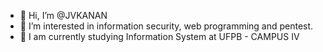 - 👋 Hi, I’m @JVKANAN 
- 👀 I’m interested in information security, web programming and pentest.
- 🌱 I am currently studying Information System at UFPB - CAMPUS IV



<!---
JVKANAN/JVKANAN is a ✨ special ✨ repository because its `README.md` (this file) appears on your GitHub profile.
You can click the Preview link to take a look at your changes.
--->
